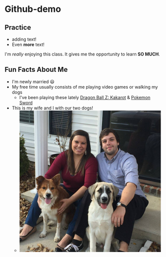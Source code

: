 # Github-demo

## Practice

- adding text!
- Even **more** text!

I'm *really* enjoying this class. It gives me the opportunity to learn **SO MUCH**.     

## Fun Facts About Me

- I'm newly married :smiley: 
- My free time usually consists of me playing video games or walking my dogs
    - I've been playing these lately [Dragon Ball Z: Kakarot](https://youtu.be/Bf85wwJuFBE) & [Pokemon Sword](https://youtu.be/rWwEeHB8K2Q)
- This is my wife and I with our two dogs!
    - ![Family Photo](TylerFam.jpg)